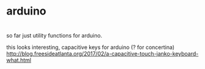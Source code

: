 # arduino
# 
#
so far just utility functions for arduino. 

this looks interesting, capacitive keys for arduino (? for concertina)
http://blog.freesideatlanta.org/2017/02/a-capacitive-touch-janko-keyboard-what.html
